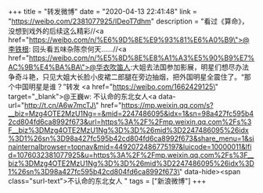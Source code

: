 +++
title = "转发微博"
date = "2020-04-13 22:41:48"
link = "https://weibo.com/2381077925/IDeoT7dhm"
description = "看过《算命》，没想到戏外的后续这么精彩//<a href=\"https://weibo.com/n/%E6%9D%8E%E9%93%81%E6%A0%B9\">@李铁根</a>: 回头看五味杂陈奈何天……//<a href=\"https://weibo.com/n/%E5%8D%8E%E8%A1%A3%E5%90%B9%E7%AC%9B%E4%BA%BA\">@华衣吹笛人</a>:大姐去法国参加影展，明星们想尽办法争奇斗艳，只见大姐大长脸小皮裙二郎腿在旁边抽烟，把外国明星全震住了。“那个中国明星是谁？”转发 <a href=\"https://weibo.com/1662429125\" target=\"_blank\">@王巍w</a>: 不认命的东北女人<a data-url=\"http://t.cn/A6w7mcTJ\" href=\"https://mp.weixin.qq.com/s?__biz=Mzg4OTE2MzU1Ng==&mid=2247486095&idx=1&sn=98a427fc595b42cd804fd6ca8992f673&url=https%3A%2F%2Fmp.weixin.qq.com%2Fs%3F__biz%3DMzg4OTE2MzU1Ng%3D%3D%26mid%3D2247486095%26idx%3D1%26sn%3D98a427fc595b42cd804fd6ca8992f673&share_menu=1&sinainternalbrowser=topnav&mid=4492072486775197&luicode=10000011&lfid=1076032381077925&u=https%3A%2F%2Fmp.weixin.qq.com%2Fs%3F__biz%3DMzg4OTE2MzU1Ng%3D%3D%26mid%3D2247486095%26idx%3D1%26sn%3D98a427fc595b42cd804fd6ca8992f673\" data-hide><span class=\"surl-text\">不认命的东北女人</span></a> "
tags = ["新浪微博"]
+++
